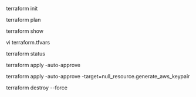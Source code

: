 
terraform init

terraform plan

terraform show

vi terraform.tfvars

terraform status

terraform  apply -auto-approve

terraform apply -auto-approve -target=null_resource.generate_aws_keypair

terraform destroy --force


